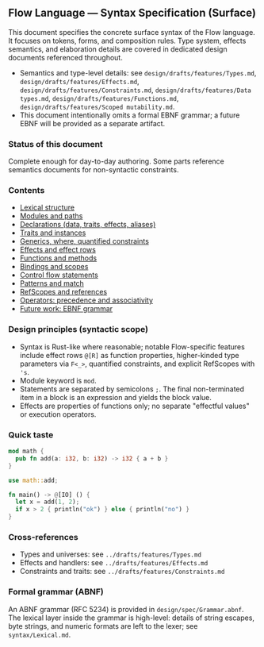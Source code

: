 ## Flow Language — Syntax Specification (Surface)

This document specifies the concrete surface syntax of the Flow language. It focuses on tokens, forms, and composition rules. Type system, effects semantics, and elaboration details are covered in dedicated design documents referenced throughout.

- Semantics and type-level details: see `design/drafts/features/Types.md`, `design/drafts/features/Effects.md`, `design/drafts/features/Constraints.md`, `design/drafts/features/Data types.md`, `design/drafts/features/Functions.md`, `design/drafts/features/Scoped mutability.md`.
- This document intentionally omits a formal EBNF grammar; a future EBNF will be provided as a separate artifact.

### Status of this document
Complete enough for day-to-day authoring. Some parts reference semantics documents for non-syntactic constraints.

### Contents
- [Lexical structure](./syntax/Lexical.md)
- [Modules and paths](./syntax/Modules.md)
- [Declarations (data, traits, effects, aliases)](./syntax/Declarations.md)
- [Traits and instances](./syntax/Traits.md)
- [Generics, where, quantified constraints](./syntax/Generics.md)
- [Effects and effect rows](./syntax/Effects.md)
- [Functions and methods](./syntax/FunctionsAndMethods.md)
- [Bindings and scopes](./syntax/Bindings.md)
- [Control flow statements](./syntax/ControlFlow.md)
- [Patterns and match](./syntax/Patterns.md)
- [RefScopes and references](./syntax/RefScopes.md)
- [Operators: precedence and associativity](./syntax/Precedence.md)
- [Future work: EBNF grammar](#future-work-ebnf)

### Design principles (syntactic scope)
- Syntax is Rust-like where reasonable; notable Flow-specific features include effect rows `@[R]` as function properties, higher-kinded type parameters via `F<_>`, quantified constraints, and explicit RefScopes with `'s`.
- Module keyword is `mod`.
- Statements are separated by semicolons `;`. The final non-terminated item in a block is an expression and yields the block value.
- Effects are properties of functions only; no separate "effectful values" or execution operators.

### Quick taste
```rust
mod math {
  pub fn add(a: i32, b: i32) -> i32 { a + b }
}

use math::add;

fn main() -> @[IO] () {
  let x = add(1, 2);
  if x > 2 { println("ok") } else { println("no") }
}
```

### Cross-references
- Types and universes: see `../drafts/features/Types.md`
- Effects and handlers: see `../drafts/features/Effects.md`
- Constraints and traits: see `../drafts/features/Constraints.md`

### Formal grammar (ABNF)
An ABNF grammar (RFC 5234) is provided in `design/spec/Grammar.abnf`. The lexical layer inside the grammar is high-level: details of string escapes, byte strings, and numeric formats are left to the lexer; see `syntax/Lexical.md`.


